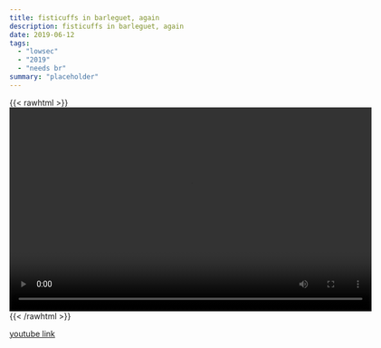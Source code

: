 ```yaml
---
title: fisticuffs in barleguet, again
description: fisticuffs in barleguet, again
date: 2019-06-12
tags:
  - "lowsec"
  - "2019"
  - "needs br"
summary: "placeholder"
---
```


{{< rawhtml >}}<video width="640" height="360" controls>
<source src="https://crowdfile.net/snuffed/barleguet-again.mp4" type="video/mp4">
Your browser does not support the video tag.</video>{{< /rawhtml >}}

[youtube link](https://www.youtube.com/watch?v=W0HhoQ6Oo9s)
